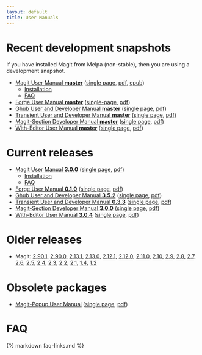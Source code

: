 ```yaml
---
layout: default
title: User Manuals
---
```


# Recent development snapshots

If you have installed Magit from Melpa (non-stable), then you are
using a development snapshot.

- [Magit User Manual **master**](/manual/magit)
  ([single page](/manual/magit.html),
  [pdf](/manual/magit.pdf),
  [epub](/manual/magit.epub))
  - [Installation](/manual/magit/Installation.html)
  - [FAQ](/manual/magit/FAQ.html)
- [Forge User Manual **master**](/manual/forge)
  ([single-page](/manual/forge.html),
   [pdf](/manual/forge.pdf))
- [Ghub User and Developer Manual **master**](/manual/ghub)
  ([single page](/manual/ghub.html),
  [pdf](/manual/ghub.pdf))
- [Transient User and Developer Manual **master**](/manual/transient)
  ([single page](/manual/transient.html),
  [pdf](/manual/transient.pdf))
- [Magit-Section Developer Manual **master**](/manual/magit-section)
  ([single page](/manual/magit-section.html),
  [pdf](/manual/magit-section.pdf))
- [With-Editor User Manual **master**](/manual/with-editor)
  ([single page](/manual/with-editor.html),
  [pdf](/manual/with-editor.pdf))

# Current releases

- [Magit User Manual **3.0.0**](/manual/3.0.0/magit)
  ([single page](/manual/3.0.0/magit.html),
  [pdf](/manual/3.0.0/magit.pdf))
  - [Installation](/manual/3.0.0/magit/Installation.html)
  - [FAQ](/manual/3.0.0/magit/FAQ.html)
- [Forge User Manual **0.1.0**](/manual/0.1.0/forge)
  ([single page](/manual/0.1.0/forge.html),
  [pdf](/manual/0.1.0/forge.pdf))
- [Ghub User and Developer Manual **3.5.2**](/manual/3.5.2/ghub)
  ([single page](/manual/3.5.2/ghub.html),
  [pdf](/manual/3.5.2/ghub.pdf))
- [Transient User and Developer Manual **0.3.3**](/manual/0.3.3/transient)
  ([single page](/manual/0.3.3/transient.html),
  [pdf](/manual/0.3.3/transient.pdf))
- [Magit-Section Developer Manual **3.0.0**](/manual/3.0.0/magit-section)
  ([single page](/manual/3.0.0/magit-section.html),
  [pdf](/manual/3.0.0/magit-section.pdf))
- [With-Editor User Manual **3.0.4**](/manual/3.0.4/with-editor)
  ([single page](/manual/3.0.4/with-editor.html),
  [pdf](/manual/3.0.4/with-editor.pdf))

# Older releases

- Magit:
  [2.90.1](/manual/2.90.1/magit.pdf),
  [2.90.0](/manual/2.90.0/magit.pdf),
  [2.13.1](/manual/2.13.1/magit.pdf),
  [2.13.0](/manual/2.13.0/magit.pdf),
  [2.12.1](/manual/2.12.1/magit.pdf),
  [2.12.0](/manual/2.12.0/magit.pdf),
  [2.11.0](/manual/2.11.0/magit.pdf),
  [2.10](/manual/2.10/magit.pdf),
  [2.9](/manual/2.9/magit.pdf),
  [2.8](/manual/2.8/magit.pdf),
  [2.7](/manual/2.7/magit.pdf),
  [2.6](/manual/2.6/magit.pdf),
  [2.5](/manual/2.5/magit.pdf),
  [2.4](/manual/2.4/magit.pdf),
  [2.3](/manual/2.3/magit.pdf),
  [2.2](/manual/2.2/magit.pdf),
  [2.1](/manual/2.1/magit.pdf),
  [1.4](/manual/1.4/magit.pdf),
  [1.2](/manual/1.2/magit.pdf)

# Obsolete packages

- [Magit-Popup User Manual](/manual/magit-popup)
  ([single page](/manual/magit-popup.html),
  [pdf](/manual/magit-popup.pdf))

# FAQ

{% markdown faq-links.md %}
